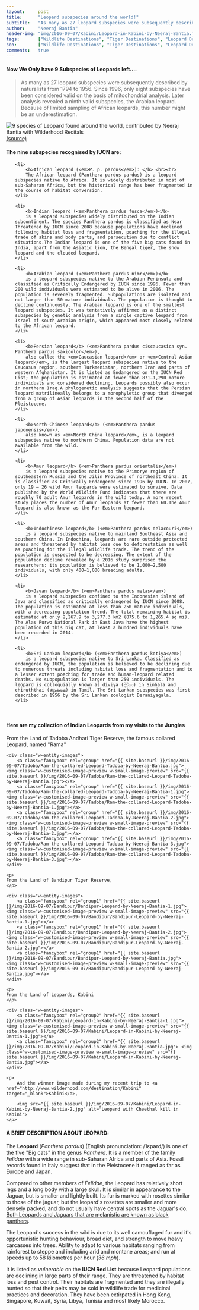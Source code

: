 ```yaml
---
layout:     post
title:      "Leopard subspecies around the world!"
subtitle:   "As many as 27 leopard subspecies were subsequently described by naturalists from 1794 to 1956. Since 1996, only eight subspecies have been considered valid on the basis of mitochondrial analysis. Later analysis revealed a ninth valid subspecies, the Arabian leopard. Because of limited sampling of African leopards, this number might be an underestimation."
author:     "Neeraj Bantia"
header-img: "img/2016-09-07/Kabini/Leopard-in-Kabini-by-Neeraj-Bantia.jpg"
tags:       ["Wildlife Destinations", "Tiger Destinations", "Leopard Destinations", "Kabini", "Bandipur"]
seo: 		["Wildlife Destinations", "Tiger Destinations", "Leopard Destinations", "Kabini", "Bandipur"]
comments:   true
---
```


<h4>
Now We Only have 9 Subspecies of Leopards left.... 
</h4>

<blockquote>
As many as 27 leopard subspecies were subsequently described by naturalists from 1794 to 1956. Since 1996, only eight subspecies have been considered valid on the basis of mitochondrial analysis. Later analysis revealed a ninth valid subspecies, the Arabian leopard. Because of limited sampling of African leopards, this number might be an underestimation.
</blockquote>

<img src="{{ site.baseurl }}/img/2016-09-07/Leopard-species-worldwide.jpg" alt="9 species of Leopard found around the world, contributed by Neeraj Bantia with Wilderhood Recitals">

<div class="exif"><a href="http://rogerdhall.deviantart.com/art/Leopards-of-the-World-536865310" target="_blank">(source)</a></div>

<p>

<h4>
The nine subspecies recognised by IUCN are:
</h4>

<ol>

	<li>
		<b>African leopard (<em>P. p. pardus</em>): </b> <br><br>
		The African leopard (Panthera pardus pardus) is a leopard subspecies native to Africa. It is widely distributed in most of sub-Saharan Africa, but the historical range has been fragmented in the course of habitat conversion.
	</li>

	<li>
		<b>Indian leopard (<em>Panthera pardus fusca</em>)</b> 
		is a leopard subspecies widely distributed on the Indian subcontinent. The species Panthera pardus is classified as Near Threatened by IUCN since 2008 because populations have declined following habitat loss and fragmentation, poaching for the illegal trade of skins and body parts, and persecution due to conflict situations.The Indian leopard is one of the five big cats found in India, apart from the Asiatic lion, the Bengal tiger, the snow leopard and the clouded leopard.
	</li>

	<li>
		<b>Arabian leopard (<em>Panthera pardus nimr</em>)</b> 
		is a leopard subspecies native to the Arabian Peninsula and classified as Critically Endangered by IUCN since 1996. Fewer than 200 wild individuals were estimated to be alive in 2006. The population is severely fragmented. Subpopulations are isolated and not larger than 50 mature individuals. The population is thought to decline continuously. The Arabian leopard is one of the smallest leopard subspecies. It was tentatively affirmed as a distinct subspecies by genetic analysis from a single captive leopard from Israel of south Arabian origin, which appeared most closely related to the African leopard.
	</li>

	<li>
		<b>Persian leopard</b> (<em>Panthera pardus ciscaucasica syn. Panthera pardus saxicolor</em>), 
		also called the <em>Caucasian leopard</em> or <em>Central Asian leopard</em>, is the largest leopard subspecies native to the Caucasus region, southern Turkmenistan, northern Iran and parts of western Afghanistan. It is listed as Endangered on the IUCN Red List; the population is estimated at fewer than 871–1,290 mature individuals and considered declining. Leopards possibly also occur in northern Iraq.A phylogenetic analysis suggests that the Persian leopard matrilineally belongs to a monophyletic group that diverged from a group of Asian leopards in the second half of the Pleistocene.
	</li>

	<li>
		<b>North-Chinese leopard</b> (<em>Panthera pardus japonensis</em>), 
		also known as <em>North China leopard</em>, is a leopard subspecies native to northern China. Population data are not available from the wild.
	</li>

	<li>
		<b>Amur leopard</b> (<em>Panthera pardus orientalis</em>) 
		is a leopard subspecies native to the Primorye region of southeastern Russia and the Jilin Province of northeast China. It is classified as Critically Endangered since 1996 by IUCN. In 2007, only 19 – 26 wild Amur leopards were estimated to survive. Data published by the World Wildlife Fund indicates that there are roughly 70 adult Amur leopards in the wild today. A more recent study places the number of Amur leopards at fewer than 60.The Amur leopard is also known as the Far Eastern leopard.
	</li>

	<li>
		<b>Indochinese leopard</b> (<em>Panthera pardus delacouri</em>) 
		is a leopard subspecies native to mainland Southeast Asia and southern China. In Indochina, leopards are rare outside protected areas and threatened by habitat loss due to deforestation as well as poaching for the illegal wildlife trade. The trend of the population is suspected to be decreasing. The extent of the population decline revealed by a 2016 study surprised the researchers: its population is believed to be 1,000–2,500 individuals, with only 400–1,000 breeding adults.
	</li>

	<li>
		<b>Javan leopard</b> (<em>Panthera pardus melas</em>) 
		is a leopard subspecies confined to the Indonesian island of Java and classified as critically endangered by IUCN since 2008. The population is estimated at less than 250 mature individuals, with a decreasing population trend. The total remaining habitat is estimated at only 2,267.9 to 3,277.3 km2 (875.6 to 1,265.4 sq mi). The Alas Purwo National Park in East Java have the highest population of this big cat, at least a hundred individuals have been recorded in 2014.
	</li>

	<li>
		<b>Sri Lankan leopard</b> (<em>Panthera pardus kotiya</em>) 
		is a leopard subspecies native to Sri Lanka. Classified as endangered by IUCN, the population is believed to be declining due to numerous threats including habitat loss and fragmentation and to a lesser extent poaching for trade and human-leopard related deaths. No subpopulation is larger than 250 individuals. The leopard is colloquially known as diviya (දිවියා) in Sinhala and chiruththai (சிறுத்தை) in Tamil. The Sri Lankan subspecies was first described in 1956 by the Sri Lankan zoologist Deraniyagala.
	</li>

</ol>
</p>

<br>

<h4>
	Here are my collection of Indian Leopards from my visits to the Jungles
</h4>

<p>
	<p>
	From the Land of Tadoba Andhari Tiger Reserve, the famous collared Leopard, named "Rama"
	</p>

	<div class="w-entity-images">
		<a class="fancybox" rel="group" href="{{ site.baseurl }}/img/2016-09-07/Tadoba/Ram-the-collared-Leopard-Tadoba-by-Neeraj-Bantia.jpg"> <img class="w-customised-image-preview w-small-image-preview" src="{{ site.baseurl }}/img/2016-09-07/Tadoba/Ram-the-collared-Leopard-Tadoba-by-Neeraj-Bantia.jpg"></a>
		<a class="fancybox" rel="group" href="{{ site.baseurl }}/img/2016-09-07/Tadoba/Ram-the-collared-Leopard-Tadoba-by-Neeraj-Bantia-1.jpg"> <img class="w-customised-image-preview w-small-image-preview" src="{{ site.baseurl }}/img/2016-09-07/Tadoba/Ram-the-collared-Leopard-Tadoba-by-Neeraj-Bantia-1.jpg"></a>
		<a class="fancybox" rel="group" href="{{ site.baseurl }}/img/2016-09-07/Tadoba/Ram-the-collared-Leopard-Tadoba-by-Neeraj-Bantia-2.jpg"> <img class="w-customised-image-preview w-small-image-preview" src="{{ site.baseurl }}/img/2016-09-07/Tadoba/Ram-the-collared-Leopard-Tadoba-by-Neeraj-Bantia-2.jpg"></a>
		<a class="fancybox" rel="group" href="{{ site.baseurl }}/img/2016-09-07/Tadoba/Ram-the-collared-Leopard-Tadoba-by-Neeraj-Bantia-3.jpg"> <img class="w-customised-image-preview w-small-image-preview" src="{{ site.baseurl }}/img/2016-09-07/Tadoba/Ram-the-collared-Leopard-Tadoba-by-Neeraj-Bantia-3.jpg"></a>
	</div>

	<p>
	From the Land of Bandipur Tiger Reserve,
	</p>

	<div class="w-entity-images">
		<a class="fancybox" rel="group1" href="{{ site.baseurl }}/img/2016-09-07/Bandipur/Bandipur-Leopard-by-Neeraj-Bantia-1.jpg"> <img class="w-customised-image-preview w-small-image-preview" src="{{ site.baseurl }}/img/2016-09-07/Bandipur/Bandipur-Leopard-by-Neeraj-Bantia-1.jpg"></a>
		<a class="fancybox" rel="group1" href="{{ site.baseurl }}/img/2016-09-07/Bandipur/Bandipur-Leopard-by-Neeraj-Bantia-2.jpg"> <img class="w-customised-image-preview w-small-image-preview" src="{{ site.baseurl }}/img/2016-09-07/Bandipur/Bandipur-Leopard-by-Neeraj-Bantia-2.jpg"></a>
		<a class="fancybox" rel="group1" href="{{ site.baseurl }}/img/2016-09-07/Bandipur/Bandipur-Leopard-by-Neeraj-Bantia.jpg"> <img class="w-customised-image-preview w-small-image-preview" src="{{ site.baseurl }}/img/2016-09-07/Bandipur/Bandipur-Leopard-by-Neeraj-Bantia.jpg"></a>
	</div>

	<p>
	From the Land of Leopards, Kabini
	</p>

	<div class="w-entity-images">
		<a class="fancybox" rel="group2" href="{{ site.baseurl }}/img/2016-09-07/Kabini/Leopard-in-Kabini-by-Neeraj-Bantia-1.jpg"> <img class="w-customised-image-preview w-small-image-preview" src="{{ site.baseurl }}/img/2016-09-07/Kabini/Leopard-in-Kabini-by-Neeraj-Bantia-1.jpg"></a>
		<a class="fancybox" rel="group2" href="{{ site.baseurl }}/img/2016-09-07/Kabini/Leopard-in-Kabini-by-Neeraj-Bantia.jpg"> <img class="w-customised-image-preview w-small-image-preview" src="{{ site.baseurl }}/img/2016-09-07/Kabini/Leopard-in-Kabini-by-Neeraj-Bantia.jpg"></a>
	</div>

	<p>
		And the winner image made during my recent trip to <a href="http://www.wilderhood.com/destination/Kabini" target="_blank">Kabini</a>, 

		<img src="{{ site.baseurl }}/img/2016-09-07/Kabini/Leopard-in-Kabini-by-Neeraj-Bantia-2.jpg" alt="Leopard with Cheethal kill in Kabini">
	</p>

</p>

<h4>
A BRIEF DESCRIPTION ABOUT LEOPARD:
</h4>

<p>
The <b>Leopard</b> (<em>Panthera pardus</em>) (English pronunciation: /ˈlɛpərd/) is one of the five "Big cats" in the genus <em>Panthera</em>. It is a member of the family <em>Felidae</em> with a wide range in sub-Saharan Africa and parts of Asia. Fossil records found in Italy suggest that in the Pleistocene it ranged as far as Europe and Japan.
</p>

<p>
Compared to other members of <em>Felidae</em>, the Leopard has relatively short legs and a long body with a large skull. It is similar in appearance to the Jaguar, but is smaller and lightly built. Its fur is marked with rosettes similar to those of the jaguar, but the leopard's rosettes are smaller and more densely packed, and do not usually have central spots as the Jaguar's do. <a href="{{ site.baseurl }}/2016/03/21/Phantom-of-the-Forest.html" target="_blank">Both Leopards and Jaguars that are melanistic are known as black panthers</a>.
</p>

<p>
The Leopard's success in the wild is due to its well camouflaged fur and it's opportunistic hunting behaviour, broad diet, and strength to move heavy carcasses into trees. Ability to adapt to various habitats ranging from rainforest to steppe and including arid and montane areas; and run at speeds up to 58 kilometres per hour (<em>36 mph</em>).
</p>

<p>
It is listed as <em>vulnerable</em> on the <b>IUCN Red List</b> because Leopard populations are declining in large parts of their range. They are threatened by habitat loss and pest control. Their habitats are fragmented and they are illegally hunted so that their pelts may be sold in wildlife trade for medicinal practices and decoration. They have been extirpated in Hong Kong, Singapore, Kuwait, Syria, Libya, Tunisia and most likely Morocco.⁠⁠⁠⁠
</p>